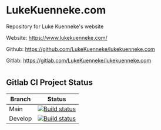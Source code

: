 # LukeKuenneke.com

Repository for Luke Kuenneke's website

Website: https://www.lukekuenneke.com/

Github: https://github.com/LukeKuenneke/lukekuenneke.com

Gitlab: https://gitlab.com/LukeKuenneke/lukekuenneke.com

#

## Gitlab CI Project Status

| Branch  | Status                                                                                                                                                            |
| ------- | ----------------------------------------------------------------------------------------------------------------------------------------------------------------- |
| Main    | [![Build status](https://gitlab.com/LukeKuenneke/lukekuenneke.com/badges/main/pipeline.svg)](https://gitlab.com/LukeKuenneke/lukekuenneke.com/commits/main)       |
| Develop | [![Build status](https://gitlab.com/LukeKuenneke/lukekuenneke.com/badges/develop/pipeline.svg)](https://gitlab.com/LukeKuenneke/lukekuenneke.com/commits/develop) |
